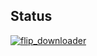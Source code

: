 ## Status

[![flip_downloader](https://catalog.flipperzero.one/application/flip_downloader/widget)](https://catalog.flipperzero.one/application/flip_downloader/page)